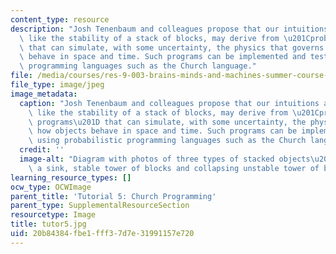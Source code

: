 ```yaml
---
content_type: resource
description: "Josh Tenenbaum and colleagues propose that our intuitions about properties\
  \ like the stability of a stack of blocks, may derive from \u201Cprobabilistic programs\u201D\
  \ that can simulate, with some uncertainty, the physics that governs how objects\
  \ behave in space and time. Such programs can be implemented and tested using probabilistic\
  \ programming languages such as the Church language."
file: /media/courses/res-9-003-brains-minds-and-machines-summer-course-summer-2015/20b84384fbe1fff37d7e31991157e720_tutor5.jpg
file_type: image/jpeg
image_metadata:
  caption: "Josh Tenenbaum and colleagues propose that our intuitions about properties\
    \ like the stability of a stack of blocks, may derive from \u201Cprobabilistic\
    \ programs\u201D that can simulate, with some uncertainty, the physics that governs\
    \ how objects behave in space and time. Such programs can be implemented and tested\
    \ using probabilistic programming languages such as the Church language."
  credit: ''
  image-alt: "Diagram with photos of three types of stacked objects\u2014dishes in\
    \ a sink, stable tower of blocks and collapsing unstable tower of blocks."
learning_resource_types: []
ocw_type: OCWImage
parent_title: 'Tutorial 5: Church Programming'
parent_type: SupplementalResourceSection
resourcetype: Image
title: tutor5.jpg
uid: 20b84384-fbe1-fff3-7d7e-31991157e720
---
```

